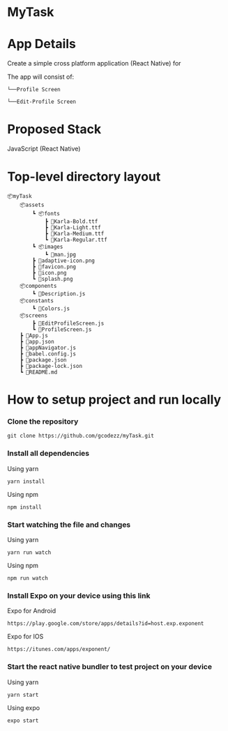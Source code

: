 # MyTask



# App Details

Create a simple cross platform application (React Native) for <add details>

The app will consist of:

    └──Profile Screen

    └──Edit-Profile Screen


# Proposed Stack

JavaScript (React Native)


# Top-level directory layout

    📦myTask
        📦assets
            ┗ 📦fonts
                ┣ 📜Karla-Bold.ttf
                ┣ 📜Karla-Light.ttf
                ┣ 📜Karla-Medium.ttf
                ┗ 📜Karla-Regular.ttf
            ┗ 📦images
                ┗ 📜man.jpg
            ┣ 📜adaptive-icon.png
            ┣ 📜favicon.png
            ┣ 📜icon.png
            ┗ 📜splash.png
        📦components
            ┗ 📜Description.js
        📦constants
            ┗ 📜Colors.js
        📦screens
            ┣ 📜EditProfileScreen.js
            ┗ 📜ProfileScreen.js
        ┣ 📜App.js
        ┣ 📜app.json
        ┣ 📜appNavigator.js
        ┣ 📜babel.config.js
        ┣ 📜package.json
        ┣ 📜package-lock.json
        ┗ 📜README.md


# How to setup project and run locally

### Clone the repository 

```
git clone https://github.com/gcodezz/myTask.git
```

### Install all dependencies

Using yarn

```
yarn install
```

Using npm

```
npm install
```

### Start watching the file and changes

Using yarn

```
yarn run watch
```

Using npm

```
npm run watch
```

### Install Expo on your device using this link

Expo for Android

```
https://play.google.com/store/apps/details?id=host.exp.exponent
```

Expo for IOS

```
https://itunes.com/apps/exponent/
```
### Start the react native bundler to test project on your device

Using yarn

```
yarn start
```

Using expo

```
expo start
```            





